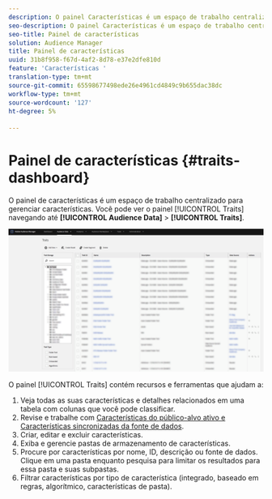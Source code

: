 ```yaml
---
description: O painel Características é um espaço de trabalho centralizado para gerenciar características.
seo-description: O painel Características é um espaço de trabalho centralizado para gerenciar características.
seo-title: Painel de características
solution: Audience Manager
title: Painel de características
uuid: 31b8f958-f67d-4af2-8d78-e37e2dfe810d
feature: 'Características '
translation-type: tm+mt
source-git-commit: 65598677498ede26e4961cd4849c9b655dac38dc
workflow-type: tm+mt
source-wordcount: '127'
ht-degree: 5%

---
```



# Painel de características {#traits-dashboard}

O painel de características é um espaço de trabalho centralizado para gerenciar características. Você pode ver o painel [!UICONTROL Traits] navegando até **[!UICONTROL Audience Data]** > **[!UICONTROL Traits]**.

![](assets/traits-dashboard.png)

<!-- c_tb_dashboard.xml -->

O painel [!UICONTROL Traits] contém recursos e ferramentas que ajudam a:

1. Veja todas as suas características e detalhes relacionados em uma tabela com colunas que você pode classificar.
2. Revise e trabalhe com [Características do público-alvo ativo e Características sincronizadas da fonte de dados](../../features/traits/client-activity-synced-audience-traits.md).
3. Criar, editar e excluir características.
4. Exiba e gerencie pastas de armazenamento de características.
5. Procure por características por nome, ID, descrição ou fonte de dados. Clique em uma pasta enquanto pesquisa para limitar os resultados para essa pasta e suas subpastas.
6. Filtrar características por tipo de característica (integrado, baseado em regras, algorítmico, características de pasta).